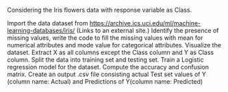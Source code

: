 Considering the Iris flowers data with response variable as Class.

Import the data dataset from https://archive.ics.uci.edu/ml/machine-learning-databases/iris/ (Links to an external site.)
Identify the presence of missing values, write the code to fill the missing values with mean for numerical attributes and mode value for categorical attributes.
Visualize the dataset.
Extract X as all columns except the Class column and Y as Class column.
Split the data into training set and testing set.
Train a Logistic regression model for the dataset.
Compute the accuracy and confusion matrix.
Create an output .csv file consisting actual Test set values of Y (column name: Actual) and Predictions of Y(column name: Predicted)
